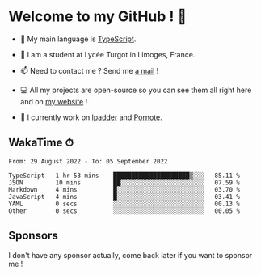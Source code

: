 # Welcome to my GitHub ! 🌃

- 🔭 My main language is [TypeScript](https://www.typescriptlang.org/).

- 🌱 I am a student at Lycée Turgot in Limoges, France.

- 📫 Need to contact me ? Send me <a href="mailto:mikkel@milescode.dev">a mail</a> !

- 💻 All my projects are open-source so you can see them all right here and on <a href="https://www.vexcited.ml">my website</a> !

- 👀 I currently work on [lpadder](https://github.com/Vexcited/lpadder) and [Pornote](https://github.com/Vexcited/Pornote).

## WakaTime ⏱

<!--START_SECTION:waka-->

```text
From: 29 August 2022 - To: 05 September 2022

TypeScript   1 hr 53 mins    █████████████████████▒░░░   85.11 %
JSON         10 mins         ██░░░░░░░░░░░░░░░░░░░░░░░   07.59 %
Markdown     4 mins          █░░░░░░░░░░░░░░░░░░░░░░░░   03.70 %
JavaScript   4 mins          █░░░░░░░░░░░░░░░░░░░░░░░░   03.41 %
YAML         0 secs          ░░░░░░░░░░░░░░░░░░░░░░░░░   00.13 %
Other        0 secs          ░░░░░░░░░░░░░░░░░░░░░░░░░   00.05 %
```

<!--END_SECTION:waka-->

## Sponsors

I don't have any sponsor actually, come back later if you want to sponsor me !
